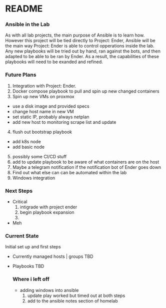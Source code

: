 # README

### Ansible in the Lab
As with all lab projects, the main purpose of Ansible is to learn how. However this project will be tied directly to Project: Ender, Ansible will be the main way Project: Ender is able to control opperations inside the lab. Any new playbooks will be tried out by hand, ran against the bots, and then adapted to be able to be ran by Ender. As a result, the capabilities of these playbooks will need to be exanded and refined. 

### Future Plans
1. Integration with Project: Ender. 
2. Docker compose playbook to pull and spin up new changed containers
3. Spin up new VMs on proxmox
  - use a disk image and provided specs
  - change host name in new VM
  - set static IP, probably always netplan
  - add new host to monitoring scrape list and update
4. flush out bootstrap playbook 
  - add k8s node 
  - add basic node
5. possibly some CI/CD stuff
6. add to update playbook to be aware of what containers are on the host
7. Maybe a telegram notification if the notification bot of Ender goes down
8. Find out what else can can be automated within the lab
9. Windows integration

### Next Steps
- Critical
  1. intigrade with project ender
  2. begin playbook expansion
  3. 
- Meh


### Current State
Initial set up and first steps
- Currently managed hosts | groups
  TBD

- Playbooks
  TBD

  ### Where i left off
  - adding windows into ansible
    1. update play worked but timed out at both steps
    2. add to the ansible notes section of homelab
    